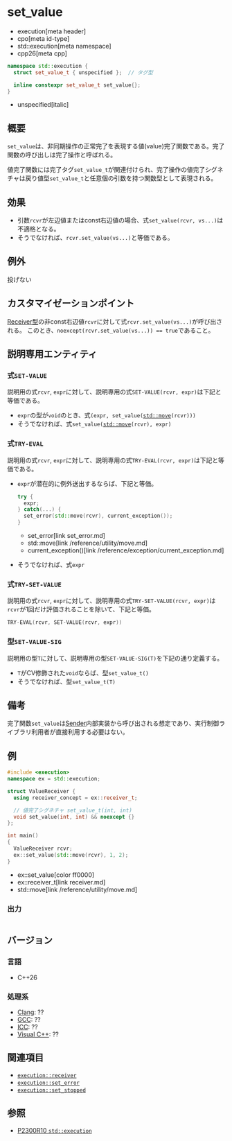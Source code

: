 # set_value
* execution[meta header]
* cpo[meta id-type]
* std::execution[meta namespace]
* cpp26[meta cpp]

```cpp
namespace std::execution {
  struct set_value_t { unspecified };  // タグ型

  inline constexpr set_value_t set_value{};
}
```
* unspecified[italic]

## 概要
`set_value`は、非同期操作の正常完了を表現する値(value)完了関数である。完了関数の呼び出しは完了操作と呼ばれる。

値完了関数には完了タグ`set_value_t`が関連付けられ、完了操作の値完了シグネチャは戻り値型`set_value_t`と任意個の引数を持つ関数型として表現される。


## 効果
- 引数`rcvr`が左辺値またはconst右辺値の場合、式`set_value(rcvr, vs...)`は不適格となる。
- そうでなければ、`rcvr.set_value(vs...)`と等価である。


## 例外
投げない


## カスタマイゼーションポイント
[Receiver型](receiver.md)の非const右辺値`rcvr`に対して式`rcvr.set_value(vs...)`が呼び出される。
このとき、`noexcept(rcvr.set_value(vs...)) == true`であること。


## 説明専用エンティティ
### 式`SET-VALUE`
説明用の式`rcvr`, `expr`に対して、説明専用の式`SET-VALUE(rcvr, expr)`は下記と等価である。

- `expr`の型が`void`のとき、式`(expr, set_value(`[`std::move`](/reference/utility/move.md)`(rcvr)))`
- そうでなければ、式`set_value(`[`std::move`](/reference/utility/move.md)`(rcvr), expr)`

### 式`TRY-EVAL`
説明用の式`rcvr`, `expr`に対して、説明専用の式`TRY-EVAL(rcvr, expr)`は下記と等価である。

- `expr`が潜在的に例外送出するならば、下記と等価。

    ```cpp
    try {
      expr;
    } catch(...) {
      set_error(std::move(rcvr), current_exception());
    }
    ```
    * set_error[link set_error.md]
    * std::move[link /reference/utility/move.md]
    * current_exception()[link /reference/exception/current_exception.md]

- そうでなければ、式`expr`

### 式`TRY-SET-VALUE`
説明用の式`rcvr`, `expr`に対して、説明専用の式`TRY-SET-VALUE(rcvr, expr)`は`rcvr`が1回だけ評価されることを除いて、下記と等価。

```cpp
TRY-EVAL(rcvr, SET-VALUE(rcvr, expr))
```

### 型`SET-VALUE-SIG`
説明用の型`T`に対して、説明専用の型`SET-VALUE-SIG(T)`を下記の通り定義する。

- `T`がCV修飾された`void`ならば、型`set_value_t()`
- そうでなければ、型`set_value_t(T)`


## 備考
完了関数`set_value`は[Sender](sender.md)内部実装から呼び出される想定であり、実行制御ライブラリ利用者が直接利用する必要はない。


## 例
```cpp example
#include <execution>
namespace ex = std::execution;

struct ValueReceiver {
  using receiver_concept = ex::receiver_t;

  // 値完了シグネチャ set_value_t(int, int)
  void set_value(int, int) && noexcept {}
};

int main()
{
  ValueReceiver rcvr;
  ex::set_value(std::move(rcvr), 1, 2);
}
```
* ex::set_value[color ff0000]
* ex::receiver_t[link receiver.md]
* std::move[link /reference/utility/move.md]

### 出力
```
```


## バージョン
### 言語
- C++26

### 処理系
- [Clang](/implementation.md#clang): ??
- [GCC](/implementation.md#gcc): ??
- [ICC](/implementation.md#icc): ??
- [Visual C++](/implementation.md#visual_cpp): ??


## 関連項目
- [`execution::receiver`](receiver.md)
- [`execution::set_error`](set_error.md)
- [`execution::set_stopped`](set_stopped.md)


## 参照
- [P2300R10 `std::execution`](https://www.open-std.org/jtc1/sc22/wg21/docs/papers/2024/p2300r10.html)
